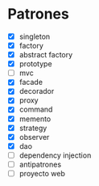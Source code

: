 # Patrones

- [x] singleton
- [x] factory
- [x] abstract factory
- [x] prototype
- [ ] mvc
- [x] facade
- [x] decorador
- [x] proxy
- [x] command
- [x] memento
- [x] strategy
- [x] observer
- [x] dao
- [ ] dependency injection
- [ ] antipatrones
- [ ] proyecto web

